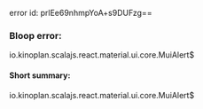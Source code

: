 error id: prlEe69nhmpYoA+s9DUFzg==
### Bloop error:

io.kinoplan.scalajs.react.material.ui.core.MuiAlert$
#### Short summary: 

io.kinoplan.scalajs.react.material.ui.core.MuiAlert$